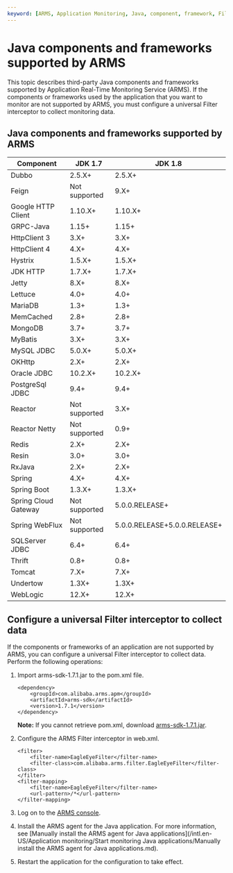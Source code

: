 ```yaml
---
keyword: [ARMS, Application Monitoring, Java, component, framework, Filter]
---
```


# Java components and frameworks supported by ARMS

This topic describes third-party Java components and frameworks supported by Application Real-Time Monitoring Service \(ARMS\). If the components or frameworks used by the application that you want to monitor are not supported by ARMS, you must configure a universal Filter interceptor to collect monitoring data.

## Java components and frameworks supported by ARMS

|Component|JDK 1.7|JDK 1.8|
|---------|-------|-------|
|Dubbo|2.5.X+|2.5.X+|
|Feign|Not supported|9.X+|
|Google HTTP Client|1.10.X+|1.10.X+|
|GRPC-Java|1.15+|1.15+|
|HttpClient 3|3.X+|3.X+|
|HttpClient 4|4.X+|4.X+|
|Hystrix|1.5.X+|1.5.X+|
|JDK HTTP|1.7.X+|1.7.X+|
|Jetty|8.X+|8.X+|
|Lettuce|4.0+|4.0+|
|MariaDB|1.3+|1.3+|
|MemCached|2.8+|2.8+|
|MongoDB|3.7+|3.7+|
|MyBatis|3.X+|3.X+|
|MySQL JDBC|5.0.X+|5.0.X+|
|OKHttp|2.X+|2.X+|
|Oracle JDBC|10.2.X+|10.2.X+|
|PostgreSql JDBC|9.4+|9.4+|
|Reactor|Not supported|3.X+|
|Reactor Netty|Not supported|0.9+|
|Redis|2.X+|2.X+|
|Resin|3.0+|3.0+|
|RxJava|2.X+|2.X+|
|Spring|4.X+|4.X+|
|Spring Boot|1.3.X+|1.3.X+|
|Spring Cloud Gateway|Not supported|5.0.0.RELEASE+|
|Spring WebFlux|Not supported|5.0.0.RELEASE+5.0.0.RELEASE+|
|SQLServer JDBC|6.4+|6.4+|
|Thrift|0.8+|0.8+|
|Tomcat|7.X+|7.X+|
|Undertow|1.3X+|1.3X+|
|WebLogic|12.X+|12.X+|

## Configure a universal Filter interceptor to collect data

If the components or frameworks of an application are not supported by ARMS, you can configure a universal Filter interceptor to collect data. Perform the following operations:

1.  Import arms-sdk-1.7.1.jar to the pom.xml file.

    ```
    <dependency>
        <groupId>com.alibaba.arms.apm</groupId>
        <artifactId>arms-sdk</artifactId>
        <version>1.7.1</version>
    </dependency>
    ```

    **Note:** If you cannot retrieve pom.xml, download [arms-sdk-1.7.1.jar](https://aliware-images.oss-cn-hangzhou.aliyuncs.com/arms/arms-sdk-1.7.1.jar).

2.  Configure the ARMS Filter interceptor in web.xml.

    ```
    <filter>
        <filter-name>EagleEyeFilter</filter-name>
        <filter-class>com.alibaba.arms.filter.EagleEyeFilter</filter-class>
    </filter>
    <filter-mapping>
        <filter-name>EagleEyeFilter</filter-name>
        <url-pattern>/*</url-pattern>
    </filter-mapping>
    ```

3.  Log on to the [ARMS console](https://arms-intl.console.aliyun.com/).
4.  Install the ARMS agent for the Java application. For more information, see [Manually install the ARMS agent for Java applications](/intl.en-US/Application monitoring/Start monitoring Java applications/Manually install the ARMS agent for Java applications.md).
5.  Restart the application for the configuration to take effect.

